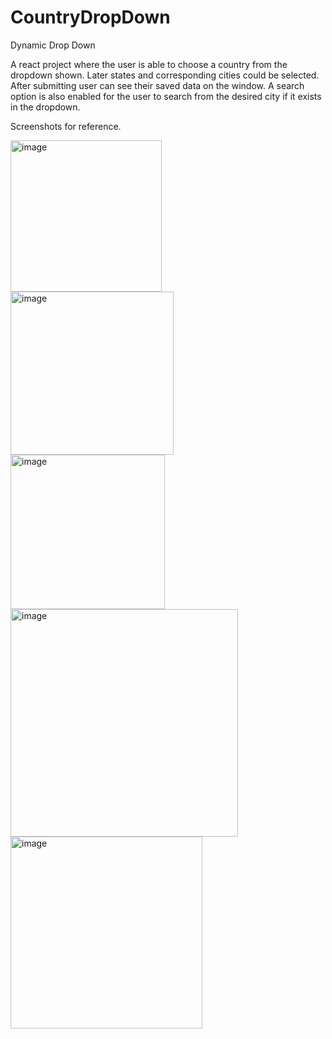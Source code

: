 # CountryDropDown
Dynamic Drop Down 

A react project where the user is able to choose a country from the dropdown shown. Later states and corresponding cities could be selected. After submitting user can see their saved data on the window. A search option is also enabled for the user to search from the desired city if it exists in the dropdown. 

Screenshots for reference. 

<img width="242" alt="image" src="https://github.com/Grvs2000/CountryDropDown/assets/99816402/f036cd7a-34f0-4df8-9580-dcd6c1cbbf5d">

<img width="261" alt="image" src="https://github.com/Grvs2000/CountryDropDown/assets/99816402/e6ada6c7-6c91-4d9f-b9d1-79319bff48a1">

<img width="247" alt="image" src="https://github.com/Grvs2000/CountryDropDown/assets/99816402/9c2b51b3-7597-4210-af82-d7e3cbdce00b">

<img width="364" alt="image" src="https://github.com/Grvs2000/CountryDropDown/assets/99816402/09d23629-73c0-4c39-a518-150cbbf2587a">

<img width="307" alt="image" src="https://github.com/Grvs2000/CountryDropDown/assets/99816402/72e79fc4-be80-4339-8114-9cb1f22a9eae">

